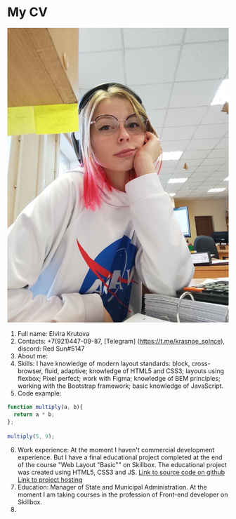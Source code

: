 <!-- 
Краткая информация о себе (ваша цель и приоритеты, подчеркните свои сильные стороны, расскажите о своём опыте работы, если опыта работы нет, расскажите о своём стремлении учиться и узнавать новое)

Английский язык (уровень английского языка, если была языковая практика, расскажите о ней) -->
# My CV
![Foto](./img/foto-cv.jpg "My foto")
1. Full name: Elvira Krutova
2. Contacts: +7(921)447-09-87, [Telegram] (https://t.me/krasnoe_soInce), discord: Red Sun#5147
3. About me: 
4. Skills: I have knowledge of modern layout standards: block, cross-browser, fluid, adaptive; knowledge of HTML5 and CSS3; layouts using flexbox; Pixel perfect; work with Figma; knowledge of BEM principles; working with the Bootstrap framework; basic knowledge of JavaScript.
5. Code example: 
```javascript
function multiply(a, b){
  return a * b;
};

multiply(5, 9);
```
6. Work experience: At the moment I haven't commercial development experience. But I have a final educational project completed at the end of the course "Web Layout "Basic"" on Skillbox. The educational project was created using HTML5, CSS3 and JS.
[Link to source code on github](https://github.com/Elvira-del/blanchard-gallery)
[Link to project hosting](http://blanchard-gallery.tw-team.com/)
7. Education: Manager of State and Municipal Administration. At the moment I am taking courses in the profession of Front-end developer on Skillbox.
8. 

